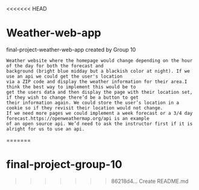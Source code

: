 <<<<<<< HEAD
# Weather-web-app
final-project-weather-web-app created by Group 10

    Weather website where the homepage would change depending on the hour of the day for both the forecast and
    background (bright blue midday but a blackish color at night). If we use an api we could get the user's location
    via a ZIP code and display the weather information for their area.I think the best way to implement this would be to 
    get the users data and then display the page with their location set, if they wish to change there’d be a button to get 
    their information again. We could store the user’s location in a cookie so if they revisit their location would not change. 
    If we need more pages we could implement a week forecast or a 3/4 day forecast.https://openweathermap.org/api is an example
    of an open source api. We’d need to ask the instructor first if it is alright for us to use an api.
=======
# final-project-group-10
>>>>>>> 86218d4... Create README.md
